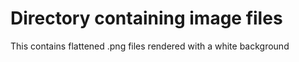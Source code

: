 # Directory containing image files

  This contains flattened .png files rendered with a white background

